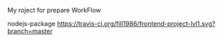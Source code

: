 My roject for prepare WorkFlow

nodejs-package
https://travis-ci.org/fill1986/frontend-project-lvl1.svg?branch=master
